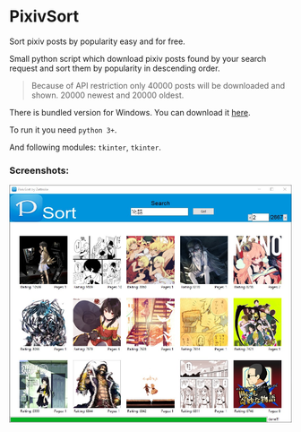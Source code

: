 # PixivSort
Sort pixiv posts by popularity easy and for free.

Small python script which download pixiv posts found by your search request and sort them by popularity in descending order.
> Because of API restriction only 40000 posts will be downloaded and shown. 20000 newest and 20000 oldest.

There is bundled version for Windows. You can download it [here](https://github.com/Zettroke/PixivSort/releases).

To run it you need `python 3+`.

And following modules: `tkinter`, `tkinter`.

### Screenshots:
![screenshot](doc/screenshot.jpg)